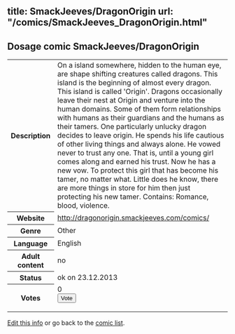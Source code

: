 title: SmackJeeves/DragonOrigin
url: "/comics/SmackJeeves_DragonOrigin.html"
---
Dosage comic SmackJeeves/DragonOrigin
-----------------------------------------

<p id="msg"></p>
<script type="text/javascript">
if (window.location.search === '?edit_info_mail=sent_ok') {
  var elem = document.getElementById("msg");
  elem.innerHTML = 'Edited information sucessfully sent for review, which is usually done daily. Thanks!';
  elem.className = 'ok';
}
</script>
<table class="comicinfo">
<tr>
<th>Description</th><td>On a island somewhere, hidden to the human eye, are shape shifting creatures called dragons. This island is the beginning of almost every dragon. This island is called 'Origin'. Dragons occasionally leave their nest at Origin and venture into the human domains. Some of them form relationships with humans as their guardians and the humans as their tamers. One particularly unlucky dragon decides to leave origin. He spends his life cautious of other living things and always alone. He vowed never to trust any one. That is, until a young girl comes along and earned his trust. Now he has a new vow. To protect this girl that has become his tamer, no matter what. Little does he know, there are more things in store for him then just protecting his new tamer. Contains: Romance, blood, violence.</td>
</tr>
<tr>
<th>Website</th><td><a href="http://dragonorigin.smackjeeves.com/comics/">http://dragonorigin.smackjeeves.com/comics/</a></td>
</tr>
<tr>
<th>Genre</th><td>Other</td>
</tr>
<tr>
<th>Language</th><td>English</td>
</tr>
<tr>
<th>Adult content</th><td>no</td>
</tr>
<tr>
<th>Status</th><td>ok on 23.12.2013</td>
</tr>
<tr>
<th>Votes</th><td>0
<form action="http://gaecounter.appspot.com/count/" method="POST">
<input name="name" type="hidden" value="SmackJeeves_DragonOrigin"/>
<input name="uid" type="hidden" id="voteuid" value=""/>
<input type="submit" value="Vote"/>
</form>
</td>
</tr>
</table>
<script type="text/javascript">
var ua = navigator.userAgent;
document.getElementById("voteuid").value = ua.replace(/[^a-zA-Z0-9\._:]/g , "_");;
</script>

[Edit this info](SmackJeeves_DragonOrigin_edit.html) or go back to the [comic list](../comic-index.html).
